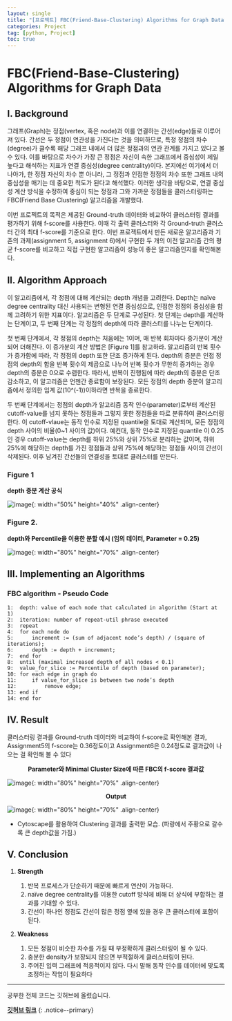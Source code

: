 ```yaml
---
layout: single
title: "[프로젝트] FBC(Friend-Base-Clustering) Algorithms for Graph Data"
categories: Project
tag: [python, Project]
toc: true
---
```


# FBC(Friend-Base-Clustering) Algorithms for Graph Data

## Ⅰ. Background

 그래프(Graph)는 정점(vertex, 혹은 node)과 이를 연결하는 간선(edge)들로 이루어져 있다. 간선은 두 정점이 연관성을 가진다는 것을 의미하므로, 특정 정점의 차수(degree)가 클수록 해당 그래프 내에서 더 많은 정점과의 연관 관계를 가지고 있다고 볼 수 있다. 이를 바탕으로 차수가 가장 큰 정점은 자신이 속한 그래프에서 중심성이 제일 높다고 해석하는 지표가 연결 중심성(degree centrality)이다. 본지에선 여기에서 더 나아가, 한 정점 자신의 차수 뿐 아니라, 그 정점과 인접한 정점의 차수 또한 그래프 내의 중심성을 매기는 데 중요한 척도가 된다고 해석했다. 이러한 생각을 바탕으로, 연결 중심성 계산 방식을 수정하여 중심이 되는 정점과 그와 가까운 정점들을 클러스터링하는 FBC(Friend Base Clustering) 알고리즘을 개발했다.

 이번 프로젝트의 목적은 제공된 Ground-truth 데이터와 비교하여 클러스터링 결과를 평가하기 위해 f-score를 사용한다. 이때 각 출력 클러스터와 각 Ground-truth 클러스터 간의 최대 f-score를 기준으로 한다. 이번 프로젝트에서 만든 새로운 알고리즘과 기존의 과제(assignment 5, assignment 6)에서 구현한 두 개의 이전 알고리즘 간의 평균 f-score를 비교하고 직접 구현한 알고리즘이 성능이 좋은 알고리즘인지를 확인해본다.

## Ⅱ. Algorithm Approach

 이 알고리즘에서, 각 정점에 대해 계산되는 depth 개념을 고려한다. Depth는 naïve degree centrality 대신 사용되는 변형된 연결 중심성으로, 인접한 정점의 중심성을 함께 고려하기 위한 지표이다. 알고리즘은 두 단계로 구성된다. 첫 단계는 depth를 계산하는 단계이고, 두 번째 단계는 각 정점의 depth에 따라 클러스터를 나누는 단계이다.

 첫 번째 단계에서, 각 정점의 depth는 처음에는 1이며, 매 반복 회차마다 증가분이 계산되어 더해진다. 이 증가분의 계산 방법은 [Figure 1]를 참고하라. 알고리즘의 반복 횟수가 증가함에 따라, 각 정점의 depth 또한 단조 증가하게 된다. 
depth의 증분은 인접 정점의 depth의 합을 반복 횟수의 제곱으로 나누어 반복 횟수가 무한히 증가하는 경우 depth의 증분은 0으로 수렴한다. 따라서, 반복이 진행됨에 따라 depth의 증분은 단조 감소하고, 이 알고리즘은 언젠간 종료함이 보장된다. 모든 정점의 depth 증분이 알고리즘에서 정의한 임계 값(10^(-1))이하라면 반복을 종료한다.

 두 번째 단계에서는 정점의 depth가 알고리즘 동작 인수(parameter)로부터 계산된 cutoff-value를 넘지 못하는 정점들과 그렇지 못한 정점들을 따로 분류하여 클러스터링한다. 이 cutoff-vlaue는 동작 인수로 지정된 quantile을 토대로 계산되며, 모든 정점의 depth 사이의 비율(0~1 사이의 값)이다. 예컨대, 동작 인수로 지정된 quantile 이 0.25인 경우 cutoff-value는 depth를 하위 25%와 상위 75%로 분리하는 값이며, 하위 25%에 해당하는 depth를 가진 정점들과 상위 75%에 해당하는 정점들 사이의 간선이 삭제된다. 이후 남겨진 간선들의 연결성을 토대로 클러스터를 만든다.

### Figure 1

**depth 증분 계산 공식**

![image](https://github.com/mgskko/Algorithm/assets/100071667/a0abbdc0-f6b7-4a6a-9596-9783fe593f4c){: width="50%" height="40%" .align-center}

### Figure 2.

**depth와 Percentile을 이용한 분할 예시 (임의 데이터, Parameter = 0.25)**

![image](https://github.com/mgskko/Algorithm/assets/100071667/9c9c2f19-2acf-41f0-b017-747ed6fc12f0){: width="80%" height="70%" .align-center}

## Ⅲ. Implementing an Algorithms

### FBC algorithm - Pseudo Code

```
1:  depth: value of each node that calculated in algorithm (Start at 1)
2:  iteration: number of repeat-util phrase executed
3:  repeat
4: 	for each node do
5:		increment := (sum of adjacent node’s depth) / (square of iterations);
6:		depth := depth + increment;
7:	end for
8:  until (maximal increased depth of all nodes < 0.1)
9:  value_for_slice := Percentile of depth (based on parameter);
10: for each edge in graph do
11: 	if value_for_slice is between two node’s depth
12: 		remove edge;
13:	end if
14: end for
```

## Ⅳ. Result

 클러스터링 결과를 Ground-truth 데이터와 비교하여 f-score로 확인해본 결과, Assignment5의 f-score는 0.36정도이고 Assignment6은 0.24정도로 결과값이 나오는 걸 확인해 볼 수 있다 

**<center>Parameter와 Minimal Cluster Size에 따른 FBC의 f-score 결과값</center>**

![image](https://github.com/mgskko/Algorithm/assets/100071667/5ce1aeb9-dfda-4751-86db-ebd102589d8f){: width="80%" height="70%" .align-center}

**<center>Output</center>**

![image](https://github.com/mgskko/Algorithm/assets/100071667/c01730b0-afc0-47e6-a368-1f539ba5d09d){: width="80%" height="70%" .align-center}

* Cytoscape를 활용하여 Clustering 결과를 출력한 모습. (파랑에서 주황으로 갈수록 큰 depth값을 가짐.)

## Ⅴ. Conclusion

1.	**Strength**

    1. 반복 프로세스가 단순하기 때문에 빠르게 연산이 가능하다.
    2. naïve degree centrality를 이용한 cutoff 방식에 비해 더 상식에 부합하는 결과를 기대할 수 있다.
    3. 간선이 하나인 정점도 간선이 많은 정점 옆에 있을 경우 큰 클러스터에 포함이 된다.

2.	**Weakness**

    1.	모든 정점이 비슷한 차수를 가질 때 부정확하게 클러스터링이 될 수 있다.
    2.	충분한 density가 보장되지 않으면 부적절하게 클러스터링이 된다.
    3.	주어진 입력 그래프에 적응적이지 않다. 다시 말해 동작 인수를 데이터에 맞도록 조정하는 작업이 필요하다

---

공부한 전체 코드는 깃허브에 올렸습니다.

**[깃허브 링크](<https://github.com/mgskko/Teamproject_FBC_Algorithm>)**
{: .notice--primary}